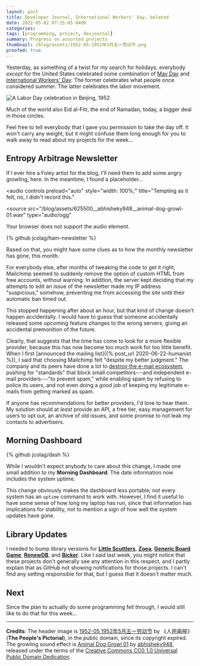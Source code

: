 ```yaml
---
layout: post
title: Developer Journal, International Workers' Day, belated
date: 2022-05-02 07:25:05-0400
categories:
tags: [programming, project, devjournal]
summary: Progress on assorted projects
thumbnail: /blog/assets/1952-05-1952年5月五一劳动节.png
proofed: true
---
```


Yesterday, as something of a twist for my search for holidays, everybody *except* for the United States celebrated some combination of [May Day](https://en.wikipedia.org/wiki/May_Day) and [International Workers' Day](https://en.wikipedia.org/wiki/International_Workers%27_Day).  The former celebrates what people once considered summer.  The latter celebrates the labor movement.

![A Labor Day celebration in Beijing, 1952](/blog/assets/1952-05-1952年5月五一劳动节.png "Definitely a pre-COVID celebration style...")

Much of the world also Eid al-Fitr, the end of Ramadan, today, a bigger deal in those circles.

Feel free to tell everybody that I gave you permission to take the day off.  It won't carry any weight, but it might confuse them long enough for you to walk away to read about my projects for the week...

## Entropy Arbitrage Newsletter

If I ever hire a Foley artist for the blog, I'll need them to add some angry growling, here.  In the meantime, I found a placeholder...

<audio
  controls
  preload="auto"
  style="width: 100%;"
  title="Tempting as it felt, no, I didn't record this."
>
  <source
    src="/blog/assets/625500__abhisheky948__animal-dog-growl-01.wav"
    type="audio/ogg"
  >
  Your browser does not support the audio element.
</audio>

{% github jcolag/ham-newsletter %}

Based on that, you might have some clues as to how the monthly newsletter has gone, this month.

For everybody else, after months of tweaking the code to get it right, Mailchimp seemed to suddenly remove the option of custom HTML from free accounts, without warning.  In addition, the server kept deciding that my attempts to edit an issue of the newsletter made my IP address "suspicious," somehow, preventing me from accessing the site until their automatic ban timed out.

This stopped happening after about an hour, but that kind of change doesn't happen accidentally.  I would have to guess that someone accidentally released some upcoming feature changes to the wrong servers, giving an accidental premonition of the future.

Clearly, that suggests that the time has come to look for a more flexible provider, because this has now become too much work for too little benefit.  When I first [announced the mailing list]({% post_url 2020-06-22-humanist %}), I said that choosing Mailchimp felt "despite my better judgment."  The company and its peers have done a lot to [destroy the e-mail ecosystem](https://pluralistic.net/2021/10/18/labor-shortage-discourse-time/#collateral-damage), pushing for "standards" that block small competitors---and independent e-mail providers---"to prevent spam," while enabling spam by refusing to police its users, and not even doing a *good* job of keeping my legitimate e-mails from getting marked as spam.

If anyone has recommendations for better providers, I'd love to hear them.  My solution should at *least* provide an API, a free tier, easy management for users to opt out, an archive of old issues, and some promise to not leak my contacts to advertisers.

## Morning Dashboard

{% github jcolag/dash %}

While I wouldn't expect anybody to care about this change, I made one small addition to my **Morning Dashboard**:  The date information now includes the system uptime.

This change obviously makes the dashboard less portable; not every system has an `uptime` command to work with.  However, I find it useful to have some sense of how long my laptop has run, since that information has implications for stability, not to mention a sign of how well the system updates have gone.

## Library Updates

I needed to bump library versions for [**Little Scuttlers**](https://github.com/jcolag/LittleScuttlers), [**Zoea**](https://github.com/jcolag/zoea), [**Generic Board Game**](https://github.com/jcolag/generic-board-game), [**RenewDB**](https://github.com/jcolag/RenewDB), and [**Bicker**](https://github.com/jcolag/Bicker).  Like I said last week, you might notice that these projects don't generally see any attention in this respect, and I partly explain that as GitHub not showing notifications for those projects.  I can't find any setting responsible for that, but I guess that it doesn't matter much.

## Next

Since the plan to actually do some programming fell through, I would still like to do that for this week...

* * *

**Credits**:  The header image is [1952-05 1952年5月五一劳动节](https://commons.wikimedia.org/wiki/File:1952-05_1952%E5%B9%B45%E6%9C%88%E4%BA%94%E4%B8%80%E5%8A%B3%E5%8A%A8%E8%8A%82.png) by 《人民画报》(**The People's Pictorial**), in the public domain, since its copyright expired.  The growling sound effect is [Animal Dog Growl 01](https://freesound.org/people/abhisheky948/sounds/625500/) by [abhisheky948](https://freesound.org/people/abhisheky948/), released under the terms of the [Creative Commons CC0 1.0 Universal Public Domain Dedication](http://creativecommons.org/publicdomain/zero/1.0/).
